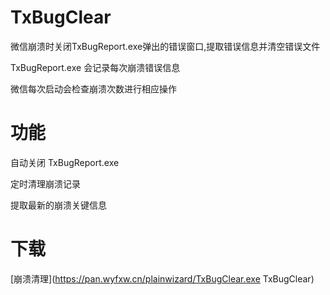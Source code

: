 # TxBugClear
微信崩溃时关闭TxBugReport.exe弹出的错误窗口,提取错误信息并清空错误文件

TxBugReport.exe 会记录每次崩溃错误信息

微信每次启动会检查崩溃次数进行相应操作

# 功能

自动关闭 TxBugReport.exe

定时清理崩溃记录

提取最新的崩溃关键信息

# 下载

[崩溃清理](https://pan.wyfxw.cn/plainwizard/TxBugClear.exe TxBugClear)